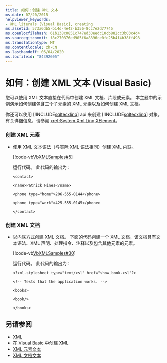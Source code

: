 ```yaml
---
title: 如何：创建 XML 文本
ms.date: 07/20/2015
helpviewer_keywords:
- XML literals [Visual Basic], creating
ms.assetid: 573a6db5-b14d-4e42-b356-8cc7e2d77745
ms.openlocfilehash: 61b138c0851c747ed30eedc10cb882cc3b03c4d4
ms.sourcegitcommit: f8c270376ed905f6a8896ce0fe25b4f4b38ff498
ms.translationtype: MT
ms.contentlocale: zh-CN
ms.lasthandoff: 06/04/2020
ms.locfileid: "84392605"
---
```

# <a name="how-to-create-xml-literals-visual-basic"></a>如何：创建 XML 文本 (Visual Basic)
您可以使用 XML 文本直接在代码中创建 XML 文档、片段或元素。 本主题中的示例演示如何创建包含三个子元素的 XML 元素以及如何创建 XML 文档。  
  
 你还可以使用 [!INCLUDE[sqltecxlinq](~/includes/sqltecxlinq-md.md)] api 来创建 [!INCLUDE[sqltecxlinq](~/includes/sqltecxlinq-md.md)] 对象。 有关详细信息，请参阅 <xref:System.Xml.Linq.XElement>。  
  
### <a name="to-create-an-xml-element"></a>创建 XML 元素  
  
- 使用 XML 文本语法（与实际 XML 语法相同）创建 XML 内联。  
  
     [!code-vb[VbXMLSamples#5](~/samples/snippets/visualbasic/VS_Snippets_VBCSharp/VbXMLSamples/VB/XMLSamples2.vb#5)]  
  
     运行代码。 此代码的输出为：  
  
     `<contact>`  
  
     `<name>Patrick Hines</name>`  
  
     `<phone type="home">206-555-0144</phone>`  
  
     `<phone type="work">425-555-0145</phone>`  
  
     `</contact>`  
  
### <a name="to-create-an-xml-document"></a>创建 XML 文档  
  
- 以内联方式创建 XML 文档。 下面的代码创建一个 XML 文档，该文档具有文本语法、XML 声明、处理指令、注释以及包含其他元素的元素。  
  
     [!code-vb[VbXMLSamples#30](~/samples/snippets/visualbasic/VS_Snippets_VBCSharp/VbXMLSamples/VB/XMLSamples13.vb#30)]  
  
     运行代码。 此代码的输出为：  
  
     `<?xml-stylesheet type="text/xsl" href="show_book.xsl"?>`  
  
     `<!-- Tests that the application works. -->`  
  
     `<books>`  
  
     `<book/>`  
  
     `</books>`  
  
## <a name="see-also"></a>另请参阅

- [XML](index.md)
- [在 Visual Basic 中创建 XML](creating-xml.md)
- [XML 元素文本](../../../language-reference/xml-literals/xml-element-literal.md)
- [XML 文档文本](../../../language-reference/xml-literals/xml-document-literal.md)
